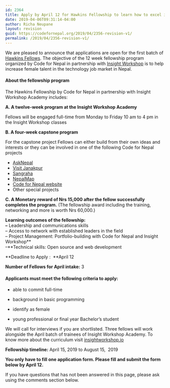 ```yaml
---
id: 2364
title: Apply by April 12 for Hawkins Fellowship to learn how to excel in the tech market in Nepal
date: 2019-04-06T09:31:14-04:00
author: Richa Neupane
layout: revision
guid: https://codefornepal.org/2019/04/2356-revision-v1/
permalink: /2019/04/2356-revision-v1/
---
```

<p class="has-drop-cap">
  We are pleased to announce that applications are open for the first batch of <a href="https://codefornepal.org/2019/03/hawkins-fellowship/">Hawkins Fellows</a>. The objective of the 12 week fellowship program organized by Code for Nepal in partnership with <a href="https://insightworkshop.io/">Insight Workshop</a> is to help increase female talent in the technology job market in Nepal.
</p>

#### **About the fellowship program**

The Hawkins Fellowship by Code for Nepal in partnership with Insight Workshop Academy includes:

**A. A twelve-week program at the Insight Workshop Academy**

Fellows will be engaged full-time from Monday to Friday 10 am to 4 pm in the Insight Workshop <g class="gr_ gr\_3 gr-alert gr\_spell gr\_inline\_cards gr\_run\_anim ContextualSpelling ins-del multiReplace" id="3" data-gr-id="3">classes</g>

**<g class="gr_ gr\_3 gr-alert gr\_spell gr\_inline\_cards gr\_disable\_anim_appear ContextualSpelling ins-del multiReplace" id="3" data-gr-id="3">B. A</g> four-week capstone program** 

For the capstone project Fellows can either build from their own ideas and interests or they can be involved in one of the following Code for Nepal projects

  * [AskNepal](http://www.asknepal.info)
  * [Visit Janakpur](http://www.visitjanakpur.com)
  * [Sangraha](http://www.sangraha.org)
  * [NepalMap](http://www.nepalmap.org)
  * [Code for Nepal website](https://codefornepal.org)
  * Other special projects

**C. A Monetary reward of Nrs 15,000 after the fellow successfully completes the program.** (The fellowship award including the training, networking and more is worth Nrs 60,000.)  


**Learning outcomes of the fellowship:  
&#8211;** Leadership and communications skills  
&#8211; Access to network with established leaders in the field  
&#8211; Project Management: Portfolio-building with Code for Nepal and Insight Workshop**  
&#8211;**Technical skills: Open source and web development 

**Deadline to Apply : &nbsp;**April 12 

**Number of Fellows for April intake:** 3  


#### **Applicants must meet the following criteria to apply:**

  * able to commit full-time

  * background in basic programming

  * identify as female

  * young professional or final year Bachelor&#8217;s student

We will call for interviews if you are shortlisted. Three fellows will work alongside the April batch of trainees of Insight Workshop Academy. To know more about the curriculum visit [insightworkshop.io](https://insightworkshop.io/)  


**Fellowship timeline:** April 15, 2019 to August 15, &nbsp;2019  


**You only have to fill one application form. Please fill and submit the form below by April 12.**

If you have questions that has not been answered in this page, please ask using the comments section below.